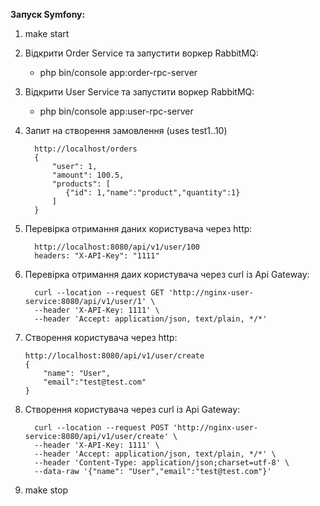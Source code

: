 **Запуск Symfony:**

1. make start

2. Відкрити Order Service та запустити воркер RabbitMQ:
    - php bin/console app:order-rpc-server

3. Відкрити User Service та запустити воркер RabbitMQ:
   - php bin/console app:user-rpc-server

4. Запит на створення замовлення (uses test1..10)

         http://localhost/orders
         {
             "user": 1,
             "amount": 100.5,
             "products": [
                {"id": 1,"name":"product","quantity":1}
             ]
         }

5. Перевірка отримання даних користувача через http:

         http://localhost:8080/api/v1/user/100
         headers: "X-API-Key": "1111"

6. Перевірка отримання даих користувача через curl із Api Gateway:

         curl --location --request GET 'http://nginx-user-service:8080/api/v1/user/1' \
         --header 'X-API-Key: 1111' \
         --header 'Accept: application/json, text/plain, */*'

7. Створення користувача через http:

       http://localhost:8080/api/v1/user/create
       {
           "name": "User",
           "email":"test@test.com"
       }

8. Створення користувача через curl із Api Gateway:

         curl --location --request POST 'http://nginx-user-service:8080/api/v1/user/create' \
         --header 'X-API-Key: 1111' \
         --header 'Accept: application/json, text/plain, */*' \
         --header 'Content-Type: application/json;charset=utf-8' \
         --data-raw '{"name": "User","email":"test@test.com"}'

9. make stop

